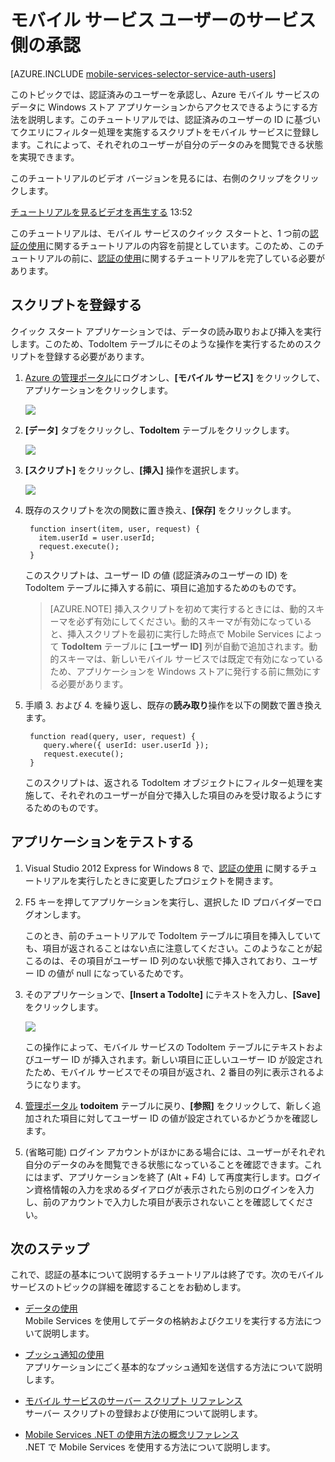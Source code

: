 <properties pageTitle="サービス側の承認 (Windows ストア) | モバイル デベロッパー センター" description="Azure Mobile Services の JavaScript バックエンドでユーザーを承認する方法について説明します。" services="" documentationCenter="windows" authors="ggailey777" manager="dwrede" editor=""/>

<tags ms.service="mobile-services" ms.workload="mobile" ms.tgt_pltfrm="mobile-windows-store" ms.devlang="dotnet" ms.topic="article" ms.date="09/29/2014" ms.author="glenga"/>

# モバイル サービス ユーザーのサービス側の承認

[AZURE.INCLUDE [mobile-services-selector-service-auth-users](../includes/mobile-services-selector-service-auth-users.md)]

<div class="dev-onpage-video-clear clearfix">
<div class="dev-onpage-left-content">
<p>このトピックでは、認証済みのユーザーを承認し、Azure モバイル サービスのデータに Windows ストア アプリケーションからアクセスできるようにする方法を説明します。このチュートリアルでは、認証済みのユーザーの ID に基づいてクエリにフィルター処理を実施するスクリプトをモバイル サービスに登録します。これによって、それぞれのユーザーが自分のデータのみを閲覧できる状態を実現できます。</p>
<p>このチュートリアルのビデオ バージョンを見るには、右側のクリップをクリックします。</p>
</div>
<div class="dev-onpage-video-wrapper"><a href="http://channel9.msdn.com/Series/Windows-Azure-Mobile-Services/Windows-Store-app-Authenticate-and-Authorize-users-with-Server-Scripts-in-Windows-Azure-Mobile-Servi" target="_blank" class="label">チュートリアルを見る</a><a style="background-image: url('/media/devcenter/mobile/videos/authorize-users-with-scripts-windows-store-180x120.png') !important;" href="http://channel9.msdn.com/Series/Windows-Azure-Mobile-Services/Windows-Store-app-Authenticate-and-Authorize-users-with-Server-Scripts-in-Windows-Azure-Mobile-Servi" target="_blank" class="dev-onpage-video"><span class="icon">ビデオを再生する</span></a> <span class="time">13:52</span></div>
</div>

このチュートリアルは、モバイル サービスのクイック スタートと、1 つ前の[認証の使用]に関するチュートリアルの内容を前提としています。このため、このチュートリアルの前に、[認証の使用]に関するチュートリアルを完了している必要があります。  

## <a name="register-scripts"></a>スクリプトを登録する
クイック スタート アプリケーションでは、データの読み取りおよび挿入を実行します。このため、TodoItem テーブルにそのような操作を実行するためのスクリプトを登録する必要があります。

1. [Azure の管理ポータル]にログオンし、**[モバイル サービス]** をクリックして、アプリケーションをクリックします。 

   	![][0]

2. **[データ]** タブをクリックし、**TodoItem** テーブルをクリックします。

   	![][1]

3. **[スクリプト]** をクリックし、**[挿入]** 操作を選択します。

   	![][2]

4. 既存のスクリプトを次の関数に置き換え、**[保存]** をクリックします。

        function insert(item, user, request) {
          item.userId = user.userId;    
          request.execute();
        }

    このスクリプトは、ユーザー ID の値 (認証済みのユーザーの ID) を TodoItem テーブルに挿入する前に、項目に追加するためのものです。 

    > [AZURE.NOTE] 挿入スクリプトを初めて実行するときには、動的スキーマを必ず有効にしてください。動的スキーマが有効になっていると、挿入スクリプトを最初に実行した時点で Mobile Services によって **TodoItem** テーブルに **[ユーザー ID]** 列が自動で追加されます。動的スキーマは、新しいモバイル サービスでは既定で有効になっているため、アプリケーションを Windows ストアに発行する前に無効にする必要があります。


5. 手順 3. および 4. を繰り返し、既存の**読み取り**操作を以下の関数で置き換えます。

        function read(query, user, request) {
           query.where({ userId: user.userId });    
           request.execute();
        }

   	このスクリプトは、返される TodoItem オブジェクトにフィルター処理を実施して、それぞれのユーザーが自分で挿入した項目のみを受け取るようにするためのものです。

## アプリケーションをテストする

1. Visual Studio 2012 Express for Windows 8 で、[認証の使用] に関するチュートリアルを実行したときに変更したプロジェクトを開きます。

2. F5 キーを押してアプリケーションを実行し、選択した ID プロバイダーでログオンします。 

   	このとき、前のチュートリアルで TodoItem テーブルに項目を挿入していても、項目が返されることはない点に注意してください。このようなことが起こるのは、その項目がユーザー ID 列のない状態で挿入されており、ユーザー ID の値が null になっているためです。

3. そのアプリケーションで、**[Insert a TodoIte]** にテキストを入力し、**[Save]** をクリックします。

   	![][3]

   	この操作によって、モバイル サービスの TodoItem テーブルにテキストおよびユーザー ID が挿入されます。新しい項目に正しいユーザー ID が設定されたため、モバイル サービスでその項目が返され、2 番目の列に表示されるようになります。

5. [管理ポータル][Azure の管理ポータル] **todoitem** テーブルに戻り、**[参照]** をクリックして、新しく追加された項目に対してユーザー ID の値が設定されているかどうかを確認します。

6. (省略可能) ログイン アカウントがほかにある場合には、ユーザーがそれぞれ自分のデータのみを閲覧できる状態になっていることを確認できます。これにはまず、アプリケーションを終了 (Alt + F4) して再度実行します。ログイン資格情報の入力を求めるダイアログが表示されたら別のログインを入力し、前のアカウントで入力した項目が表示されないことを確認してください。 

## 次のステップ

これで、認証の基本について説明するチュートリアルは終了です。次のモバイル サービスのトピックの詳細を確認することをお勧めします。

* [データの使用]
  <br/>Mobile Services を使用してデータの格納およびクエリを実行する方法について説明します。

* [プッシュ通知の使用]
  <br/>アプリケーションにごく基本的なプッシュ通知を送信する方法について説明します。

* [モバイル サービスのサーバー スクリプト リファレンス]
  <br/>サーバー スクリプトの登録および使用について説明します。
  
* [Mobile Services .NET の使用方法の概念リファレンス]
  <br/>.NET で Mobile Services を使用する方法について説明します。

<!-- Anchors. -->
[サーバー スクリプトを登録する]: #register-scripts
[次のステップ]:#next-steps

<!-- Images. -->
[0]: ./media/mobile-services-windows-store-dotnet-authorize-users-in-scripts/mobile-services-selection.png
[1]: ./media/mobile-services-windows-store-dotnet-authorize-users-in-scripts/mobile-portal-data-tables.png
[2]: ./media/mobile-services-windows-store-dotnet-authorize-users-in-scripts/mobile-insert-script-users.png
[3]: ./media/mobile-services-windows-store-dotnet-authorize-users-in-scripts/mobile-quickstart-startup.png

<!-- URLs. -->
[Windows プッシュ通知および Live Connect]: http://go.microsoft.com/fwlink/?LinkID=257677
[モバイル サービスのサーバー スクリプト リファレンス]: http://go.microsoft.com/fwlink/?LinkId=262293
[マイ アプリ ダッシュ ボード]: http://go.microsoft.com/fwlink/?LinkId=262039
[モバイル サービスの使用]: /ja-jp/develop/mobile/tutorials/get-started/#create-new-service
[データの使用]: /ja-jp/documentation/articles/mobile-services-windows-store-dotnet-get-started-data/
[認証の使用]: /ja-jp/develop/mobile/tutorials/get-started-with-users-dotnet
[プッシュ通知の使用]: /ja-jp/develop/mobile/tutorials/get-started-with-push-dotnet
[JavaScript と HTML]: mobile-services-win8-javascript/

[Azure の管理ポータル]: https://manage.windowsazure.com/
[Mobile Services .NET の使用方法の概念リファレンス]: /ja-jp/develop/mobile/how-to-guides/work-with-net-client-library


<!--HONumber=42-->
